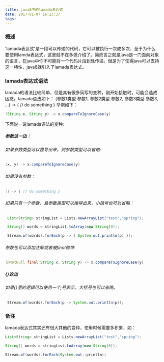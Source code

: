 ```yaml
---
title: java8中的lamada表达式
date: 2017-01-07 16:23:37
tags:
---
```


### 概述
'lamada表达式'是一段可以传递的代码，它可以被执行一次或多次，至于为什么要使用lamda表达式，这里就不在多做介绍了。简而言之就是java是一门面向对象的语言，在java中你不可能将一个代码片段到处传递，但是为了使得java可以支持这一特性，java8就引入了lamada表达式。

### lamada表达式语法
lamada的语法比较简单，但是其有很多简写的变种，刚开始接触时，可能会造成困惑。lamada语法如下：
(参数1类型 参数1, 参数2类型 参数2, 参数3类型 参数3, ...) -> { // do something }
举例如下：
```java
(String x, String y) -> x.compareToIgnoreCase(y)
```
下面说一说lamada语法的变种:
##### 参数这一边：
###### 如果参数类型可以推导出来，则参数类型可以省略:
```java
(x, y) -> x.compareToIgnoreCase(y)
```
###### 如果没有参数：
```java
() -> { // do something }
```
###### 如果只有一个参数，且参数类型可以推导出来，小括号也可以省略：
```java
 List<String> stringList = Lists.newArrayList("test","spring");

 String[] words = stringList.toArray(new String[0]);

 Stream.of(words).forEach(p -> { System.out.println(p) });
```
###### 参数也可以添加注解或者被final修饰
```java
(@NotNull final String x, String y) -> x.compareToIgnoreCase(y)
```
##### {}这边
###### 如果{}里的逻辑可以使用一个;号表示，大括号也可以省略。
```java
 Stream.of(words).forEach(p -> System.out.println(p));
```

### 备注
lamada表达式其实还有很大其他的变种，使用时候需要多积累，如：
```java
List<String> stringList = Lists.newArrayList("test","spring");

String[] words = stringList.toArray(new String[0]);

Stream.of(words).forEach(System.out::println);
```
